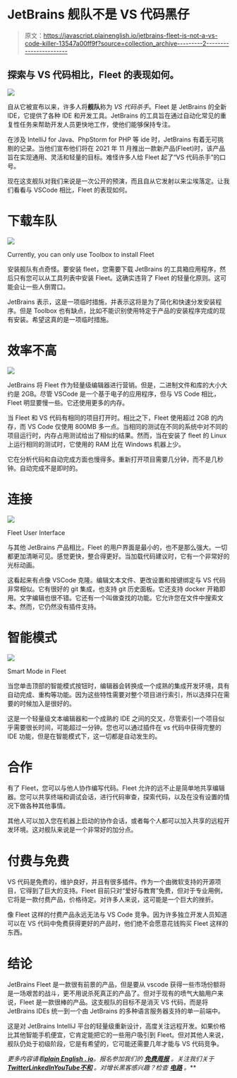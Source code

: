 # JetBrains 舰队不是 VS 代码黑仔

> 原文：<https://javascript.plainenglish.io/jetbrains-fleet-is-not-a-vs-code-killer-13547a00ff9f?source=collection_archive---------2----------------------->

## 探索与 VS 代码相比，Fleet 的表现如何。

![](img/d522a673cd8d68db7a270bc49128e14e.png)

自从它被宣布以来，许多人将**舰队**称为 *VS 代码杀手*。Fleet 是 JetBrains 的全新 IDE，它提供了各种 IDE 和开发工具。JetBrains 的工具旨在通过自动化常见的重复性任务来帮助开发人员更快地工作，使他们能够保持专注。

在涉及 IntelliJ for Java、PhpStorm for PHP 等 ide 时，JetBrains 有着无可挑剔的记录。当他们宣布他们将在 2021 年 11 月推出一款新产品(Fleet)时，该产品旨在实现通用、灵活和轻量的目标。难怪许多人给 Fleet 起了“VS 代码杀手”的口号。

现在这支舰队对我们来说是一次公开的预演，而且自从它发射以来尘埃落定。让我们看看与 VSCode 相比，Fleet 的表现如何。

# 下载车队

![](img/c99ff81c472000883280df68408a7fc4.png)

Currently, you can only use Toolbox to install Fleet

安装舰队有点奇怪。要安装 fleet，您需要下载 JetBrains 的工具箱应用程序，然后只有您可以从工具列表中安装 Fleet。这确实违背了 Fleet 的轻量化原则。这可能会让一些人倒胃口。

JetBrains 表示，这是一项临时措施，并表示这将是为了简化和快速分发安装程序。但是 Toolbox 也有缺点，比如不能识别使用特定于产品的安装程序完成的现有安装。希望这真的是一项临时措施。

# 效率不高

![](img/fa7367f30009de8b909b8d22b049c8d7.png)

JetBrains 将 Fleet 作为轻量级编辑器进行营销。但是，二进制文件和库的大小大约是 2GB。尽管 VSCode 是一个基于电子的应用程序，但与 VS Code 相比，Fleet 明显要慢一些。它还使用更多的内存。

当 Fleet 和 VS 代码有相同的项目打开时。相比之下，Fleet 使用超过 2GB 的内存，而 VS Code 仅使用 800MB 多一点。当相同的测试在不同的系统中对不同的项目运行时，内存占用测试给出了相似的结果。然而，当在安装了 fleet 的 Linux 上运行相同的测试时，它使用的 RAM 比在 Windows 机器上少。

它在分析代码和自动完成方面也慢得多。重新打开项目需要几分钟，而不是几秒钟。自动完成不是即时的。

# 连接

![](img/4adb3bd7258a59d45438e1a4cfc4fa0f.png)

Fleet User Interface

与其他 JetBrains 产品相比，Fleet 的用户界面是最小的，也不是那么强大。一切都更加清晰可见。感觉更快，整合得更好。当加载代码建议时，它有一个非常好的光标动画。

这看起来有点像 VSCode 克隆。编辑文本文件、更改设置和按键绑定与 VS 代码非常相似。它有很好的 git 集成，也支持 git 历史面板。它还支持 docker 开箱即用。文字编辑也很不错。它还有一个叫做查找的功能。它允许您在文件中搜索文本。然而，它仍然没有插件支持。

# 智能模式

![](img/ca69f618b063b9d45556f438e757e0a7.png)

Smart Mode in Fleet

当您单击顶部的智能模式按钮时，编辑器会转换成一个成熟的集成开发环境，具有自动完成、重构等功能。因为这些特性需要对整个项目进行索引，所以选择只在需要的时候加入是很好的。

这是一个轻量级文本编辑器和一个成熟的 IDE 之间的交叉，尽管索引一个项目似乎需要很长时间，可能超过一分钟。您也可以通过插件在 vs 代码中获得完整的 IDE 功能，但是在智能模式下，这一切都是自动发生的。

# 合作

有了 Fleet，您可以与他人协作编写代码。Fleet 允许的远不止是简单地共享编辑器。您可以共享终端和调试会话，进行代码审查，探索代码，以及在没有设置的情况下做各种其他事情。

其他人可以加入您在机器上启动的协作会话，或者每个人都可以加入共享的远程开发环境。这对舰队来说是一个非常好的加分点。

# 付费与免费

VS 代码是免费的，维护良好，并且有很多插件。作为一个由微软支持的开源项目，它得到了巨大的支持。Fleet 目前只对“爱好与教育”免费，但对于专业用例，它将是一款付费产品，价格待定。对许多人来说，这可能是一个巨大的挫折。

像 Fleet 这样的付费产品永远无法与 VS Code 竞争。因为许多独立开发人员知道可以在 VS 代码中免费获得更好的产品时，他们绝不会愿意花钱购买 Fleet 这样的东西。

# 结论

JetBrains Fleet 是一款很有前景的产品，但是要从 vscode 获得一些市场份额将是一场艰苦的战斗，更不用说杀死真正的产品了。但对于现有的喷气大脑用户来说，Fleet 是一款很棒的产品。这支舰队的目标不是消灭 VS 代码，而是将 JetBrains IDEs 统一到一个由 JetBrains 的多种语言服务器支持的单一前端中。

这是对 JetBrains IntelliJ 平台的轻量级重新设计，高度关注远程开发。如果价格比其他智能手机便宜，它肯定能把它的一些用户吸引到 Fleet。但对其他人来说，舰队仍处于初级阶段，它是有希望的，它可能还需要几年才能与 VS 代码竞争。

*更多内容请看*[***plain English . io***](https://plainenglish.io/)*。报名参加我们的* [***免费周报***](http://newsletter.plainenglish.io/) *。关注我们关于*[***Twitter***](https://twitter.com/inPlainEngHQ)[***LinkedIn***](https://www.linkedin.com/company/inplainenglish/)*[***YouTube***](https://www.youtube.com/channel/UCtipWUghju290NWcn8jhyAw)*[***不和***](https://discord.gg/GtDtUAvyhW) *。对增长黑客感兴趣？检查* [***电路***](https://circuit.ooo/) *。***